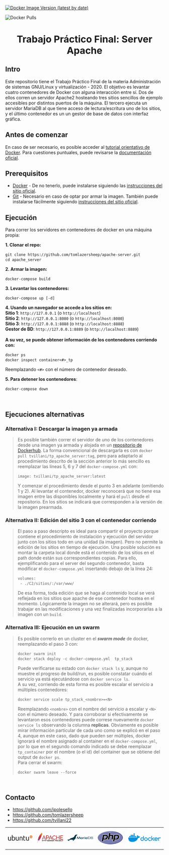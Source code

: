 [![Docker Image Version (latest by date)](https://img.shields.io/docker/v/tvillani/tp_apache_server?color=g&label=dockerhub%20image&style=plastic)](https://hub.docker.com/r/tvillani/tp_apache_server)

![Docker Pulls](https://img.shields.io/docker/pulls/tvillani/tp_apache_server)


<h1 style="font-size:30px"><center>Trabajo Práctico Final: Server Apache</center></h1>

## Intro
Este repositorio tiene el Trabajo Práctico Final de la materia Administración de sistemas GNU/Linux y virtualización - 2020. El objetivo es levantar cuatro contenedores de Docker con alguna interacción entre sí. Dos de ellos corren un servidor Apache2 hosteando tres sitios sencillos de ejemplo accesibles por distintos puertos de la máquina. El tercero ejecuta un servidor MariaDB al que tiene acceso de lectura/escritura uno de los sitios, y el último contenedor es un un gestor de base de datos con interfaz gráfica. 

## Antes de comenzar
En caso de ser necesario, es posible acceder al [tutorial orientativo de Docker](https://docs.docker.com/get-started/). Para cuestiones puntuales, puede revisarse la [documentación oficial](https://docs.docker.com/reference/).

## Prerequisitos
- [Docker](https://www.docker.com) - De no tenerlo, puede instalarse siguiendo las [instrucciones del sitio oficial](https://docs.docker.com/engine/install).
- [Git](https://git-scm.com) - Necesario en caso de optar por armar la imagen. También puede instalarse fácilmente siguiendo [instrucciones del sitio oficial](https://git-scm.com/book/en/v2/Getting-Started-Installing-Git/).

## Ejecución
Para correr los servidores en contenedores de docker en una máquina propia:

**1. Clonar el repo:**<br>
```
git clone https://github.com/tomlazersheep/apache-server.git
cd apache_server
```

**2. Armar la imagen:**<br>
```
docker-compose build
```

**3. Levantar los contenedores:**<br>
```
docker-compose up [-d]
```

**4. Usando un navegador se accede a los sitios en:**<br>
**Sitio 1**: `http://127.0.0.1` (o `http://localhost`)<br>
**Sitio 2**: `http://127.0.0.1:8080` (o `http://localhost:8080`)<br>
**Sitio 3**: `http://127.0.0.1:8888` (o `http://localhost:8888`)<br>
**Gestor de BD**: `http://127.0.0.1:8889` (o `http://localhost:8889`)<br>
<br>
**A su vez, se puede obtener información de los contenedores corriendo con:** 
```
docker ps
docker inspect container<#>_tp
```
Reemplazando `<#>` con el número de contenedor deseado.

**5. Para detener los contenedores**:
```
docker-compose down
```
<br>

## Ejecuciones alternativas
### Alternativa I: Descargar la imagen ya armada
>Es posible también correr el servidor de uno de los contenedores desde una imagen ya armada y alojada en un [repositorio de Dockerhub](https://hub.docker.com/r/tvillani/tp_apache_server). La forma convencional de descargarla es con `docker pull tvillani/tp_apache_server:tag`, pero para adaptarlo al procedimiento descrito de la sección anterior lo más sencillo es reemplazar las líneas 5, 6 y 7 del `docker-compose.yml` con:<br>
>```
>image: tvillani/tp_apache_server:latest
>```
>Y comenzar el procedimiento desde el punto 3 en adelante (omitiendo 1 y 2). Al levantar el contenedor, docker reconocerá que no tiene esa imagen entre las disponibles localmente y hará el `pull` desde el repositorio. En los sitios se indicará que corresponden a la versión de la imagen prearmada.

### Alternativa II: Edición del sitio 3 con el contenedor corriendo
>El paso a paso descripto es ideal para compartir el proyecto porque contiene el procedimiento de instalación y ejecución del servidor junto con los sitios todo en una unidad (la imagen). Pero no permite la edición de los sitios en tiempo de ejecución. Una posible solución es montar la carpeta local donde está el contenido de los sitios en el path donde están sus correspondientes copias. Para ello, ejemplificando para el server del segundo contenedor, basta modificar el `docker-compose.yml` insertando debajo de la línea 24: <br>
>```
>volumes:
>  - ./C2/sitios/:/var/www/
>```
>De esa forma, toda edición que se haga al contenido local se verá reflejada en los sitios que apache de ese contenedor hostea en el momento. Lógicamente la imagen no se alterará, pero es posible trabajar en las modificaciones y una vez finalizadas incorporarlas a la imagen con un `build`.

### Alternativa III: Ejecución en un swarm
>Es posible correrlo en un cluster en el ***swarm mode*** de docker, reemplazando el paso 3 con:<br>
>```
>docker swarm init
>docker stack deploy -c docker-compose.yml  tp_stack
>```
>Puede verificarse su estado con `docker stack ls` y, aunque no muestre el progreso de build/run, es posible constatar cuándo el servicio ya está ejecutándose con `docker service ls`.<br>
>A su vez, corriendo de esta forma es posible escalar el servicio a  múltiples contenedores:
>```
>docker service scale tp_stack_<nombre>=<N>
>```
>Reemplazando `<nombre>` con el nombre del servicio a escalar y `<N>` con el número deseado. Y para corroborar si efectivamente se levantaron esos contenedores puede correse nuevamente `docker service ls` observando la columna **replicas**. Obviamente es posible mirar información particular de cada uno como se explicó en el paso 4, aunque en este caso, dado que pueden ser múltiples, docker ignorará el nombre asignado al container en el `docker-compose.yml`, por lo que en el segundo comando indicado se debe reemplazar `tp_container` por el nombre (o el id) del container que se obtiene del output de `docker ps`.<br>
>Para cerrar el swarm:
>```
>docker swarm leave --force
>```
<br>

## Contacto
- https://github.com/ipolesello
- https://github.com/tomlazersheep
- https://github.com/tvillani22

<table cellspacing="100" cellpadding="100">
  <tr>
  <td> <a href=https://ubuntu.com> <img id="im" src=imgs/ubuntu.svg width=300/> </a> </td>
  <td> <a href=https://httpd.apache.org><img id="im" src=imgs/apache_server.svg   width=300/></a> </td>
  <td> <a href=https://mariadb.org><img id="im" src=imgs/mariadb.svg   width=300/></a> </td>
  <td> <a href=https://www.php.net><img id="im" src=imgs/php.svg   width=300/></a> </td>
  <td> <a href=https://www.docker.com><img id="im" src=imgs/docker.png width=400//></a> </td>
  </tr>
</table>